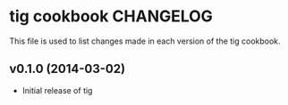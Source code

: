 # tig cookbook CHANGELOG
This file is used to list changes made in each version of the tig cookbook.

## v0.1.0 (2014-03-02)
- Initial release of tig
